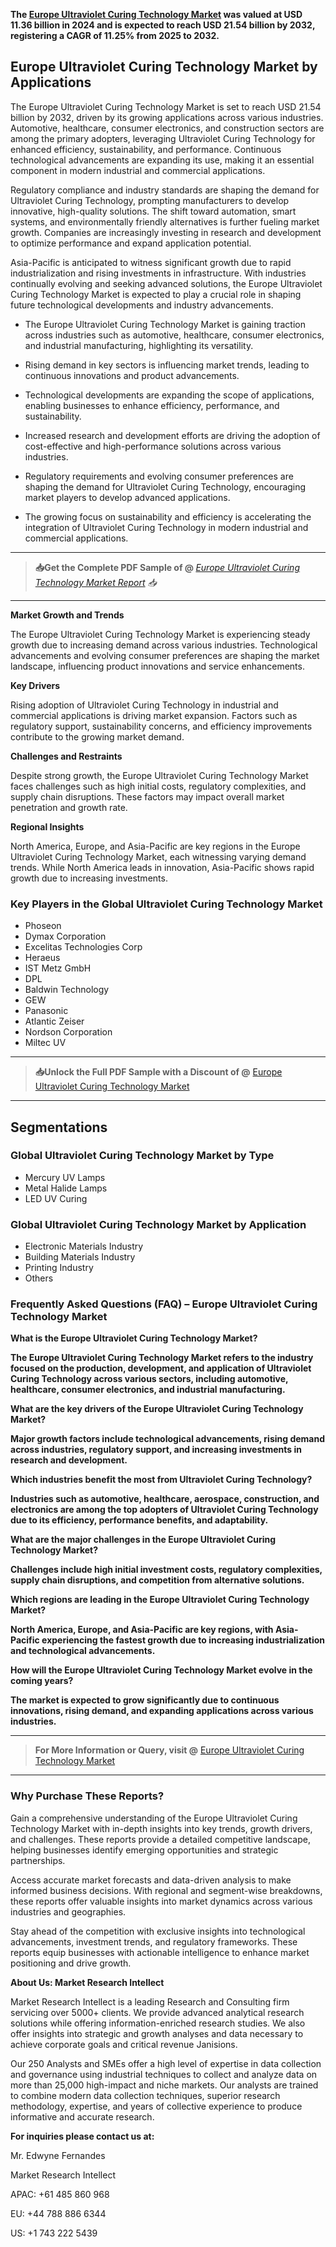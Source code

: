 <p><strong>The <a href="https://www.marketresearchintellect.com/download-sample/?rid=1082445&amp;utm_source=Pulse-April-Europe&amp;utm_medium=852">Europe Ultraviolet Curing Technology Market</a> was valued at USD 11.36 billion in 2024 and is expected to reach USD 21.54 billion by 2032, registering a CAGR of 11.25% from 2025 to 2032.</strong></p><h2>Europe Ultraviolet Curing Technology Market by Applications&nbsp;</h2><p><p>The Europe Ultraviolet Curing Technology Market is set to reach USD 21.54 billion by 2032, driven by its growing applications across various industries. Automotive, healthcare, consumer electronics, and construction sectors are among the primary adopters, leveraging Ultraviolet Curing Technology for enhanced efficiency, sustainability, and performance. Continuous technological advancements are expanding its use, making it an essential component in modern industrial and commercial applications.</p><p>Regulatory compliance and industry standards are shaping the demand for Ultraviolet Curing Technology, prompting manufacturers to develop innovative, high-quality solutions. The shift toward automation, smart systems, and environmentally friendly alternatives is further fueling market growth. Companies are increasingly investing in research and development to optimize performance and expand application potential.</p><p>Asia-Pacific is anticipated to witness significant growth due to rapid industrialization and rising investments in infrastructure. With industries continually evolving and seeking advanced solutions, the Europe Ultraviolet Curing Technology Market is expected to play a crucial role in shaping future technological developments and industry advancements.</p></p><ul><li><p>The Europe Ultraviolet Curing Technology Market is gaining traction across industries such as automotive, healthcare, consumer electronics, and industrial manufacturing, highlighting its versatility.</p></li><li><p>Rising demand in key sectors is influencing market trends, leading to continuous innovations and product advancements.</p></li><li><p>Technological developments are expanding the scope of applications, enabling businesses to enhance efficiency, performance, and sustainability.</p></li><li><p>Increased research and development efforts are driving the adoption of cost-effective and high-performance solutions across various industries.</p></li><li><p>Regulatory requirements and evolving consumer preferences are shaping the demand for Ultraviolet Curing Technology, encouraging market players to develop advanced applications.</p></li><li><p>The growing focus on sustainability and efficiency is accelerating the integration of Ultraviolet Curing Technology in modern industrial and commercial applications.</p></li></ul><hr /><blockquote><p><strong><span class="font-[700]">📥Get the Complete PDF Sample of @ </span></strong><em><span class="font-[700]"><a href="https://www.marketresearchintellect.com/download-sample/?rid=1082445&amp;utm_source=Pulse-April-Europe&amp;utm_medium=852" target="_blank" data-tracking-control-name="article-ssr-frontend-pulse_little-text-block" data-tracking-will-navigate="" data-test-link="">Europe Ultraviolet Curing Technology Market Report</a>&nbsp;📥</span></em></p></blockquote><hr /><p class="" data-start="77" data-end="360"><strong data-start="77" data-end="105">Market Growth and Trends</strong></p><p class="" data-start="77" data-end="360">The Europe Ultraviolet Curing Technology Market is experiencing steady growth due to increasing demand across various industries. Technological advancements and evolving consumer preferences are shaping the market landscape, influencing product innovations and service enhancements.</p><p class="" data-start="362" data-end="606"><strong data-start="362" data-end="377">Key Drivers</strong></p><p class="" data-start="362" data-end="606">Rising adoption of Ultraviolet Curing Technology in industrial and commercial applications is driving market expansion. Factors such as regulatory support, sustainability concerns, and efficiency improvements contribute to the growing market demand.</p><p class="" data-start="608" data-end="849"><strong data-start="608" data-end="637">Challenges and Restraints</strong></p><p class="" data-start="608" data-end="849">Despite strong growth, the Europe Ultraviolet Curing Technology Market faces challenges such as high initial costs, regulatory complexities, and supply chain disruptions. These factors may impact overall market penetration and growth rate.</p><p class="" data-start="851" data-end="1095"><strong data-start="851" data-end="872">Regional Insights</strong></p><p class="" data-start="851" data-end="1095">North America, Europe, and Asia-Pacific are key regions in the Europe Ultraviolet Curing Technology Market, each witnessing varying demand trends. While North America leads in innovation, Asia-Pacific shows rapid growth due to increasing investments.</p><p><h3>Key Players in the Global Ultraviolet Curing Technology Market </h3><ul><li>Phoseon</li><li> Dymax Corporation</li><li> Excelitas Technologies Corp</li><li> Heraeus</li><li> IST Metz GmbH</li><li> DPL</li><li> Baldwin Technology</li><li> GEW</li><li> Panasonic</li><li> Atlantic Zeiser</li><li> Nordson Corporation</li><li> Miltec UV</li></ul></p><hr /><blockquote><p><strong>📥Unlock the Full PDF Sample with a Discount of @</strong> <a href="https://www.marketresearchintellect.com/ask-for-discount/?rid=1082445&amp;utm_source=Pulse-April-Europe&amp;utm_medium=852">Europe Ultraviolet Curing Technology Market</a></p></blockquote><hr /><p><h2>Segmentations</h2><h3>Global Ultraviolet Curing Technology Market by Type</h3><ul><li>Mercury UV Lamps</li><li>Metal Halide Lamps</li><li>LED UV Curing</li></ul><h3>Global Ultraviolet Curing Technology Market by Application</h3><ul><li>Electronic Materials Industry</li><li>Building Materials Industry</li><li>Printing Industry</li><li>Others</li></ul></p><h3><strong>Frequently Asked Questions (FAQ) &ndash; Europe Ultraviolet Curing Technology Market</strong></h3><p><strong>What is the Europe Ultraviolet Curing Technology Market?</strong></p><p><strong>The Europe Ultraviolet Curing Technology Market refers to the industry focused on the production, development, and application of Ultraviolet Curing Technology across various sectors, including automotive, healthcare, consumer electronics, and industrial manufacturing.</strong></p><p><strong>What are the key drivers of the Europe Ultraviolet Curing Technology Market?</strong></p><p><strong>Major growth factors include technological advancements, rising demand across industries, regulatory support, and increasing investments in research and development.</strong></p><p><strong>Which industries benefit the most from Ultraviolet Curing Technology?</strong></p><p><strong>Industries such as automotive, healthcare, aerospace, construction, and electronics are among the top adopters of Ultraviolet Curing Technology due to its efficiency, performance benefits, and adaptability.</strong></p><p><strong>What are the major challenges in the Europe Ultraviolet Curing Technology Market?</strong></p><p><strong>Challenges include high initial investment costs, regulatory complexities, supply chain disruptions, and competition from alternative solutions.</strong></p><p><strong>Which regions are leading in the Europe Ultraviolet Curing Technology Market?</strong></p><p><strong>North America, Europe, and Asia-Pacific are key regions, with Asia-Pacific experiencing the fastest growth due to increasing industrialization and technological advancements.</strong></p><p><strong>How will the Europe Ultraviolet Curing Technology Market evolve in the coming years?</strong></p><p><strong>The market is expected to grow significantly due to continuous innovations, rising demand, and expanding applications across various industries.</strong></p><hr /><blockquote><p><span class="font-[700]"><strong>For More Information or Query, visit&nbsp;@</strong>&nbsp;</span><span class="font-[700]"><a href="https://www.marketresearchintellect.com/product/ultraviolet-curing-technology-market/?utm_source=Linkedin&utm_medium=852" target="_blank" data-tracking-control-name="article-ssr-frontend-pulse_little-text-block" data-tracking-will-navigate="" data-test-link="">Europe Ultraviolet Curing Technology Market</a></span></p></blockquote><hr /><h3><strong data-start="0" data-end="31">Why Purchase These Reports?</strong></h3><p class="" data-start="35" data-end="297">Gain a comprehensive understanding of the Europe Ultraviolet Curing Technology Market with in-depth insights into key trends, growth drivers, and challenges. These reports provide a detailed competitive landscape, helping businesses identify emerging opportunities and strategic partnerships.</p><p class="" data-start="299" data-end="540">Access accurate market forecasts and data-driven analysis to make informed business decisions. With regional and segment-wise breakdowns, these reports offer valuable insights into market dynamics across various industries and geographies.</p><p class="" data-start="542" data-end="784">Stay ahead of the competition with exclusive insights into technological advancements, investment trends, and regulatory frameworks. These reports equip businesses with actionable intelligence to enhance market positioning and drive growth.</p><p><strong><span class="font-[700]">About Us: Market Research Intellect</span></strong></p><p><span class="">Market Research Intellect is a leading Research and Consulting firm servicing over 5000+ clients. We provide advanced analytical research solutions while offering information-enriched research studies.&nbsp;</span>We also offer insights into strategic and growth analyses and data necessary to achieve corporate goals and critical revenue Janisions.</p><p><span class="">Our 250 Analysts and SMEs offer a high level of expertise in data collection and governance using industrial techniques to collect and analyze data on more than 25,000 high-impact and niche markets. Our analysts are trained to combine modern data collection techniques, superior research methodology, expertise, and years of collective experience to produce informative and accurate research.</span></p><p><strong>For inquiries please contact us at:</strong></p><p>Mr. Edwyne Fernandes</p><p>Market Research Intellect</p><p>APAC: +61 485 860 968</p><p>EU: +44 788 886 6344</p><p>US: +1 743 222 5439</p>